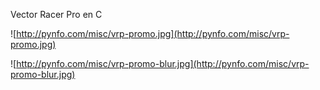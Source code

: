 Vector Racer Pro en C

![http://pynfo.com/misc/vrp-promo.jpg](http://pynfo.com/misc/vrp-promo.jpg)

![http://pynfo.com/misc/vrp-promo-blur.jpg](http://pynfo.com/misc/vrp-promo-blur.jpg)